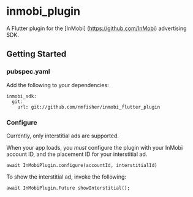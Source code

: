 # inmobi_plugin

A Flutter plugin for the [InMobi] (https://github.com/InMobi) advertising SDK.

## Getting Started

### pubspec.yaml

Add the following to your dependencies:

```
inmobi_sdk: 
  git:
    url: git://github.com/nmfisher/inmobi_flutter_plugin
```
### Configure

Currently, only interstitial ads are supported.

When your app loads, you *must* configure the plugin with your InMobi account ID, and the placement ID for your interstitial ad.

```await InMobiPlugin.configure(accountId, interstitialId) ```

To show the interstitial ad, invoke the following:

```await InMobiPlugin.Future showInterstitial();```

